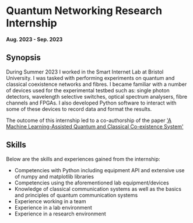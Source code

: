 # Quantum Networking Research Internship

**Aug. 2023 - Sep. 2023**

## Synopsis

During Summer 2023 I worked in the Smart Internet Lab at Bristol University. I was tasked with performing experiments on quantum and classical coexistence networks and fibres. I became familiar with a number of devices used for the experimental testbed such as: single photon detectors, wavelength selective switches, optical spectrum analysers, fibre channels and FPGAs. I also developed Python software to interact with some of these devices to record data and format the results.

The outcome of this internship led to a co-authorship of the paper ['A Machine Learning-Assisted Quantum and Classical Co-existence System'](https://doi.org/10.1364/OFC.2024.M2J.2)

## Skills

Below are the skills and experiences gained from the internship:

* Competencies with Python including equipment API and extensive use of numpy and matplotlib libraries
* Competencies using the aforementioned lab equipment/devices
* Knowledge of classical communication systems as well as the basics and principles of quantum communication systems
* Experience working in a team
* Experience in a lab environment
* Experience in a research environment